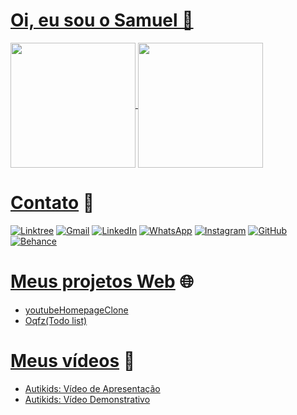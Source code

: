 # **[Oi, eu sou o Samuel 👋](https://linktr.ee/sampereirabrt)**

<a href="https://linktr.ee/sampereirabrt">
  <img height=200 align="center" src="https://github-readme-stats.vercel.app/api?username=sampbrt&theme=tokyonight&card_width=270" />
  <img height=200 align="center" src="https://github-readme-stats.vercel.app/api/top-langs?username=sampbrt&layout=compact&langs_count=4&card_width=270&theme=tokyonight" />
</a>

# [Contato](https://linktr.ee/sampereirabrt) 📧
[![Linktree](https://img.shields.io/badge/linktree-1de9b6?style=for-the-badge&logo=linktree&logoColor=white)](https://linktr.ee/sampereirabrt)
[![Gmail](https://img.shields.io/badge/Gmail-D14836?style=for-the-badge&logo=gmail&logoColor=white)](mailto:samu.barreto2004@gmail.com)
[![LinkedIn](https://img.shields.io/badge/linkedin-%230077B5.svg?style=for-the-badge&logo=linkedin&logoColor=white)](https://www.linkedin.com/in/samubarreto/)
[![WhatsApp](https://img.shields.io/badge/WhatsApp-25D366?style=for-the-badge&logo=whatsapp&logoColor=white)](https://api.whatsapp.com/send?phone=5514997973585)
[![Instagram](https://img.shields.io/badge/Instagram-%23E4405F.svg?style=for-the-badge&logo=Instagram&logoColor=white)](https://www.instagram.com/sampereirabrt/)
[![GitHub](https://img.shields.io/badge/github-%23121011.svg?style=for-the-badge&logo=github&logoColor=white)](https://github.com/sampbrt)
[![Behance](https://img.shields.io/badge/Behance-1769ff?style=for-the-badge&logo=behance&logoColor=white)](https://www.behance.net/sampbrtdesign)

# [Meus projetos Web](https://linktr.ee/sampereirabrt) 🌐
+ [youtubeHomepageClone](https://sampbrt.github.io/youtubeHomepageClone/)
+ [Oqfz(Todo list)](https://sampbrt.github.io/Oqfz-Todo-list/)

# [Meus vídeos](https://linktr.ee/sampereirabrt) 🎥
+ [Autikids: Vídeo de Apresentação](https://www.youtube.com/watch?v=gwaOvcCb9-w)
+ [Autikids: Vídeo Demonstrativo](https://www.youtube.com/watch?v=HsBhddAzQME)
